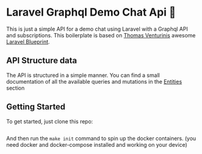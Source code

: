 # Laravel Graphql Demo Chat Api 🚀

This is just a simple API for a demo chat using Laravel with a Graphql API and subscriptions.
This boilerplate is based on [Thomas Venturinis](https://github.com/tjventurini) awesome [Laravel Blueprint](https://tjventurini.github.io/laravel-blueprint/).

## API Structure data

The API is structured in a simple manner.
You can find a small documentation of all the available queries and mutations in the [Entities](./doc/Entities.md) section


## Getting Started

To get started, just clone this repo:

```bash
```

And then run the `make init` command to spin up the docker containers.
(you need docker and docker-compose installed and working on your device)

```bash
```